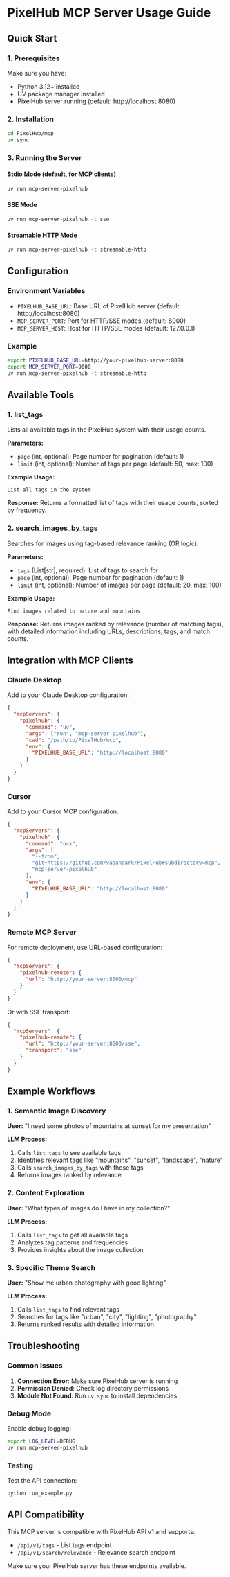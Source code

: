 # PixelHub MCP Server Usage Guide

## Quick Start

### 1. Prerequisites

Make sure you have:
- Python 3.12+ installed
- UV package manager installed
- PixelHub server running (default: http://localhost:8080)

### 2. Installation

```bash
cd PixelHub/mcp
uv sync
```

### 3. Running the Server

#### Stdio Mode (default, for MCP clients)
```bash
uv run mcp-server-pixelhub
```

#### SSE Mode
```bash
uv run mcp-server-pixelhub -t sse
```

#### Streamable HTTP Mode
```bash
uv run mcp-server-pixelhub -t streamable-http
```

## Configuration

### Environment Variables

- `PIXELHUB_BASE_URL`: Base URL of PixelHub server (default: http://localhost:8080)
- `MCP_SERVER_PORT`: Port for HTTP/SSE modes (default: 8000)
- `MCP_SERVER_HOST`: Host for HTTP/SSE modes (default: 127.0.0.1)

### Example
```bash
export PIXELHUB_BASE_URL=http://your-pixelhub-server:8080
export MCP_SERVER_PORT=9000
uv run mcp-server-pixelhub -t streamable-http
```

## Available Tools

### 1. list_tags

Lists all available tags in the PixelHub system with their usage counts.

**Parameters:**
- `page` (int, optional): Page number for pagination (default: 1)
- `limit` (int, optional): Number of tags per page (default: 50, max: 100)

**Example Usage:**
```
List all tags in the system
```

**Response:**
Returns a formatted list of tags with their usage counts, sorted by frequency.

### 2. search_images_by_tags

Searches for images using tag-based relevance ranking (OR logic).

**Parameters:**
- `tags` (List[str], required): List of tags to search for
- `page` (int, optional): Page number for pagination (default: 1)  
- `limit` (int, optional): Number of images per page (default: 20, max: 100)

**Example Usage:**
```
Find images related to nature and mountains
```

**Response:**
Returns images ranked by relevance (number of matching tags), with detailed information including URLs, descriptions, tags, and match counts.

## Integration with MCP Clients

### Claude Desktop

Add to your Claude Desktop configuration:

```json
{
  "mcpServers": {
    "pixelhub": {
      "command": "uv",
      "args": ["run", "mcp-server-pixelhub"],
      "cwd": "/path/to/PixelHub/mcp",
      "env": {
        "PIXELHUB_BASE_URL": "http://localhost:8080"
      }
    }
  }
}
```

### Cursor

Add to your Cursor MCP configuration:

```json
{
  "mcpServers": {
    "pixelhub": {
      "command": "uvx",
      "args": [
        "--from", 
        "git+https://github.com/vaaandark/PixelHub#subdirectory=mcp",
        "mcp-server-pixelhub"
      ],
      "env": {
        "PIXELHUB_BASE_URL": "http://localhost:8080"
      }
    }
  }
}
```

### Remote MCP Server

For remote deployment, use URL-based configuration:

```json
{
  "mcpServers": {
    "pixelhub-remote": {
      "url": "http://your-server:8000/mcp"
    }
  }
}
```

Or with SSE transport:

```json
{
  "mcpServers": {
    "pixelhub-remote": {
      "url": "http://your-server:8000/sse",
      "transport": "sse"
    }
  }
}
```

## Example Workflows

### 1. Semantic Image Discovery

**User:** "I need some photos of mountains at sunset for my presentation"

**LLM Process:**
1. Calls `list_tags` to see available tags
2. Identifies relevant tags like "mountains", "sunset", "landscape", "nature"
3. Calls `search_images_by_tags` with those tags
4. Returns images ranked by relevance

### 2. Content Exploration

**User:** "What types of images do I have in my collection?"

**LLM Process:**
1. Calls `list_tags` to get all available tags
2. Analyzes tag patterns and frequencies
3. Provides insights about the image collection

### 3. Specific Theme Search

**User:** "Show me urban photography with good lighting"

**LLM Process:**
1. Calls `list_tags` to find relevant tags
2. Searches for tags like "urban", "city", "lighting", "photography"
3. Returns ranked results with detailed information

## Troubleshooting

### Common Issues

1. **Connection Error**: Make sure PixelHub server is running
2. **Permission Denied**: Check log directory permissions
3. **Module Not Found**: Run `uv sync` to install dependencies

### Debug Mode

Enable debug logging:
```bash
export LOG_LEVEL=DEBUG
uv run mcp-server-pixelhub
```

### Testing

Test the API connection:
```bash
python run_example.py
```

## API Compatibility

This MCP server is compatible with PixelHub API v1 and supports:
- `/api/v1/tags` - List tags endpoint
- `/api/v1/search/relevance` - Relevance search endpoint

Make sure your PixelHub server has these endpoints available.
